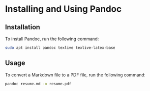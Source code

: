 # Installing and Using Pandoc

## Installation

To install Pandoc, run the following command:

```bash
sudo apt install pandoc texlive texlive-latex-base
```

## Usage

To convert a Markdown file to a PDF file, run the following command:

```bash
pandoc resume.md -o resume.pdf
```

